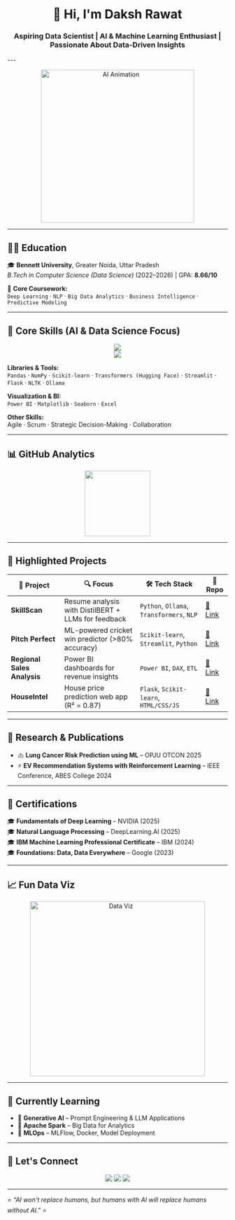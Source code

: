 <!-- Profile Header -->
<h1 align="center">👋 Hi, I'm Daksh Rawat</h1>
<h3 align="center">Aspiring Data Scientist | AI & Machine Learning Enthusiast | Passionate About Data-Driven Insights</h3>
---

<p align="center">
  <img src="https://media.giphy.com/media/QTfX9Ejfra3ZmNxh6B/giphy.gif" width="350" alt="AI Animation">
</p>

---

## 🧑‍🎓 Education
🎓 **Bennett University**, Greater Noida, Uttar Pradesh  
*B.Tech in Computer Science (Data Science)* (2022–2026) | GPA: **8.66/10**  

📘 **Core Coursework:**  
`Deep Learning` · `NLP` · `Big Data Analytics` · `Business Intelligence` · `Predictive Modeling`

---

## 🔬 Core Skills (AI & Data Science Focus)

<p align="center">
  <img src="https://skillicons.dev/icons?i=python,cpp,mysql,postgres,git,github,aws,html,css,js" /><br>
  <img src="https://skillicons.dev/icons?i=pytorch,tensorflow" /> <br>
</p>

**Libraries & Tools:**  
`Pandas` · `NumPy` · `Scikit-learn` · `Transformers (Hugging Face)` · `Streamlit` · `Flask` · `NLTK` · `Ollama`  

**Visualization & BI:**  
`Power BI` · `Matplotlib` · `Seaborn` · `Excel`  

**Other Skills:**  
Agile · Scrum · Strategic Decision-Making · Collaboration  

---

## 📊 GitHub Analytics


<p align="center">
  <img src="https://github-readme-stats.vercel.app/api/top-langs/?username=DAKSHRAWAT7775&layout=compact&theme=radical" height="150"/>
</p>

---

## 💼 Highlighted Projects

| 🧠 Project | 🔍 Focus | 🛠️ Tech Stack | 🔗 Repo |
|-----------|----------|---------------|--------|
| **SkillScan** | Resume analysis with DistilBERT + LLMs for feedback | `Python`, `Ollama`, `Transformers`, `NLP` | [🔗 Link](https://github.com/DAKSHRAWAT7775/SkillScan) |
| **Pitch Perfect** | ML-powered cricket win predictor (>80% accuracy) | `Scikit-learn`, `Streamlit`, `Python` | [🔗 Link](https://github.com/DAKSHRAWAT7775/Pitch-Perfect) |
| **Regional Sales Analysis** | Power BI dashboards for revenue insights | `Power BI`, `DAX`, `ETL` | [🔗 Link](https://github.com/DAKSHRAWAT7775/Regional-Sales-Performance-Analysis) |
| **HouseIntel** | House price prediction web app (R² = 0.87) | `Flask`, `Scikit-learn`, `HTML/CSS/JS` | [🔗 Link](https://github.com/DAKSHRAWAT7775/HouseIntel) |

---

## 🧪 Research & Publications

- 🫁 **Lung Cancer Risk Prediction using ML** – OPJU OTCON 2025  
- ⚡ **EV Recommendation Systems with Reinforcement Learning** – IEEE Conference, ABES College 2024  

---

## 🏅 Certifications

🎓 **Fundamentals of Deep Learning** – NVIDIA (2025)  
🎓 **Natural Language Processing** – DeepLearning.AI (2025)  
🎓 **IBM Machine Learning Professional Certificate** – IBM (2024)  
🎓 **Foundations: Data, Data Everywhere** – Google (2023)  

---

## 📈 Fun Data Viz

<p align="center">
  <img src="https://media.giphy.com/media/26tn33aiTi1jkl6H6/giphy.gif" width="400" alt="Data Viz">
</p>

---

## 🌱 Currently Learning

- 📌 **Generative AI** – Prompt Engineering & LLM Applications  
- 📌 **Apache Spark** – Big Data for Analytics  
- 📌 **MLOps** – MLFlow, Docker, Model Deployment  

---

## 🤝 Let's Connect

<p align="center">
  <a href="https://www.linkedin.com/in/daksh-rawat22"><img src="https://img.shields.io/badge/LinkedIn-Daksh%20Rawat-blue?logo=linkedin" /></a>
  <a href="mailto:dakshrawat7775@gmail.com"><img src="https://img.shields.io/badge/Email-dakshrawat7775%40gmail.com-red?logo=gmail" /></a>
  <a href="https://github.com/DAKSHRAWAT7775"><img src="https://img.shields.io/badge/GitHub-DAKSHRAWAT7775-black?logo=github" /></a>
</p>

---

⭐ *“AI won’t replace humans, but humans with AI will replace humans without AI.”* ⭐
